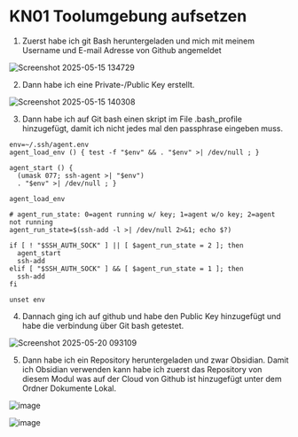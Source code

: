 # KN01 Toolumgebung aufsetzen

1. Zuerst habe ich git Bash heruntergeladen und mich mit meinem Username und E-mail Adresse von Github angemeldet

![Screenshot 2025-05-15 134729](https://github.com/user-attachments/assets/0ca32d9f-0bed-4b1f-b67b-1a8e85e9b925)

2. Dann habe ich eine Private-/Public Key erstellt.

![Screenshot 2025-05-15 140308](https://github.com/user-attachments/assets/2ddfbf67-6a90-4638-ba8d-e87c3cb40b43)


3. Dann habe ich auf Git bash einen skript im File .bash_profile hinzugefügt, damit ich nicht jedes mal den passphrase eingeben muss.

```
env=~/.ssh/agent.env
agent_load_env () { test -f "$env" && . "$env" >| /dev/null ; }

agent_start () {
  (umask 077; ssh-agent >| "$env")
  . "$env" >| /dev/null ; }

agent_load_env

# agent_run_state: 0=agent running w/ key; 1=agent w/o key; 2=agent not running
agent_run_state=$(ssh-add -l >| /dev/null 2>&1; echo $?)

if [ ! "$SSH_AUTH_SOCK" ] || [ $agent_run_state = 2 ]; then
  agent_start
  ssh-add
elif [ "$SSH_AUTH_SOCK" ] && [ $agent_run_state = 1 ]; then
  ssh-add
fi

unset env

```



4. Dannach ging ich auf github und habe den Public Key hinzugefügt und habe die verbindung über Git bash getestet.

![Screenshot 2025-05-20 093109](https://github.com/user-attachments/assets/462d22a7-2b99-4c05-a586-c5cd5b17039f)

5.  Dann habe ich ein Repository heruntergeladen und zwar Obsidian. Damit ich Obsidian verwenden kann habe ich zuerst das Repository von diesem Modul was auf der Cloud von Github ist hinzugefügt unter dem Ordner Dokumente Lokal.

![image](https://github.com/user-attachments/assets/47ebd22e-7b83-4ed2-9a63-deb15a6d1bef)

![image](https://github.com/user-attachments/assets/a7135b86-17bd-42a4-9be9-8abed8c5a04f)




